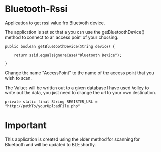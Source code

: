 # Bluetooth-Rssi
Application to get rssi value fro Bluetooth device.

The application is set so that a you can use the getBluetoothDevice() method to connect to an access point of your choosing.

    public boolean getBluetoothDevice(String device) {

        return ssid.equalsIgnoreCase("Bluetooth Device");

    }
Change the name "AccessPoint" to the name of the access point that you wish to scan.

The Values will be written out to a given database
I have used Volley to write out the data, you just need to change the url to your own destination.
    
    private static final String REGISTER_URL = "http://pathTo/yourUploadFile.php";

# Important
This application is created using the older method for scanning for Bluetooth and will be updated to BLE shortly.
